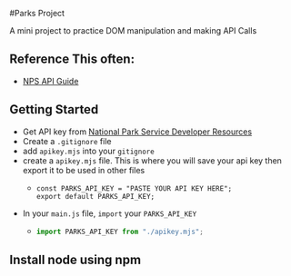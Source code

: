 #Parks Project

A mini project to practice DOM manipulation and making API Calls

## Reference This often:
 - [NPS API Guide](https://www.nps.gov/subjects/developer/guides.htm)

## Getting Started

 - Get API key from [National Park Service Developer Resources](https://www.nps.gov/subjects/developer/get-started.htm)
 - Create a `.gitignore` file
 - add `apikey.mjs` into your `gitignore`
 - create a `apikey.mjs` file. This is where you will save your api key 
   then export it to be used in other files
    -  ``` 
       const PARKS_API_KEY = "PASTE YOUR API KEY HERE";
       export default PARKS_API_KEY; 
        ```
 - In your `main.js` file, `import` your `PARKS_API_KEY`
   - ```javascript
     import PARKS_API_KEY from "./apikey.mjs";
      ```
     
 ## Install node using npm